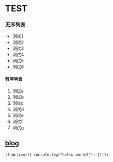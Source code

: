 # TEST
### 无序列表
* 测试1
* 测试2
* 测试3
* 测试4
* 测试5
* 测试6
#### 有序列表
1. 测试a
1. 测试b
1. 测试c
1. 测试d
1. 测试e
1. 测试f
1. 测试g

[blog](http://www.shenjinxiang.com)
---
`
	(function(){
		console.log("hello world!");
	})();
`

